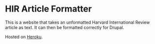 HIR Article Formatter
=====================================

This is a website that takes an unformatted Harvard International Review article as text. It can then be formatted correctly for Drupal.

Hosted on [Heroku](http://hirformatter.heroku.com/).
